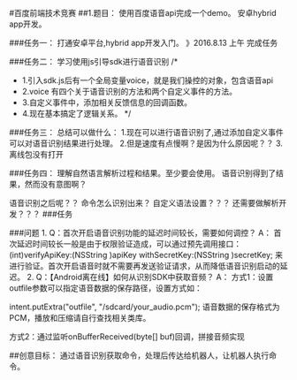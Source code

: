 #百度前端技术竞赛
##1.题目：
  使用百度语音api完成一个demo。
  安卓hybrid app开发。

###任务一：
  打通安卓平台,hybrid app开发入门。
  》2016.8.13 上午 完成任务

###任务二：
  学习使用js引导sdk进行语音识别
  /*
  *    1.引入sdk.js后有一个全局变量voice，就是我们操控的对象，包含语音api
  *    2.voice 有四个关于语音识别的方法和两个自定义事件的方法。
  *    3.自定义事件中，添加相关反馈信息的回调函数。
  *    4.现在基本搞定了逻辑关系。
  */

###任务三：
  总结可以做什么：
  1.现在可以进行语音识别了,通过添加自定义事件可以对语音识别结果进行处理。
  2.但是速度有点慢啊？是因为什么原因呢？？
  3.离线包没有打开

###任务四：
  理解自然语言解析过程和结果。至少要会使用。
  语音识别得到了结果，然而没有意图啊？
  
  语音识别之后呢？？
  命令怎么识别出来？
  自定义语法设置？？？
  还需要做解析开发？？？
###任务
  
###问题
1.
  Q：首次开启语音识别功能的延迟时间较长，需要如何调控？
  A： 首次延迟时间较长一般是由于权限验证造成，可以通过预先调用接口：
  (int)verifyApiKey:(NSString )apiKey withSecretKey:(NSString )secretKey;
  来进行验证。首次开启语音时就不需要再发送验证请求，从而降低语音识别启动的延迟。
2.
  Q：【Android离在线】如何从识别SDK中获取音频？
  A：
  方式1：设置outfile参数可以指定语音数据的保存路径，设置方式如：

  intent.putExtra("outfile", "/sdcard/your_audio.pcm");
  语音数据的保存格式为PCM，播放和压缩请自行查找相关类库。

  方式2：通过监听onBufferReceived(byte[] buf)回调，拼接音频实现

##创意目标：
  通过语音识别获取命令，处理后传达给机器人，让机器人执行命令。
  
  
